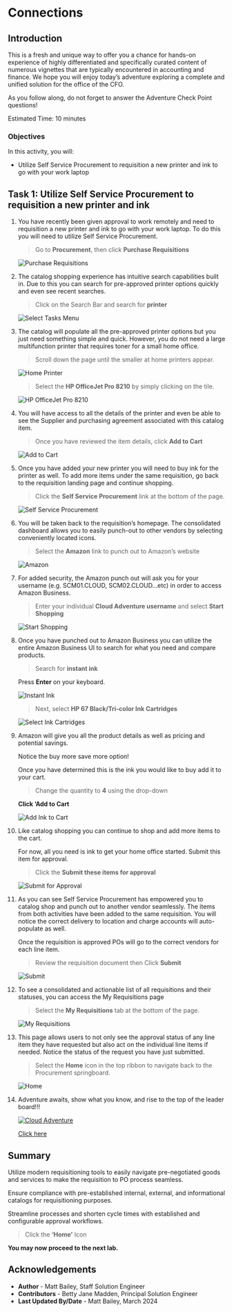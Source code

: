 # Connections

## Introduction

This is a fresh and unique way to offer you a chance for hands-on experience of highly differentiated and specifically curated content of numerous vignettes that are typically encountered in accounting and finance. We hope you will enjoy today’s adventure exploring a complete and unified solution for the office of the CFO.

As you follow along, do not forget to answer the Adventure Check Point questions! 


Estimated Time: 10 minutes


### Objectives

In this activity, you will:
* Utilize Self Service Procurement to requisition a new printer and ink to go with your work laptop
 



## Task 1: Utilize Self Service Procurement to requisition a new printer and ink

1. You have recently been given approval to work remotely and need to requisition a new printer and ink to go with your work laptop. To do this you will need to utilize Self Service Procurement.

    > Go to **Procurement**, then click **Purchase Requisitions**

    ![Purchase Requisitions](images/purchase-requisitions.png)


2. The catalog shopping experience has intuitive search capabilities built in. Due to this you can search for pre-approved printer options quickly and even see recent searches.

    > Click on the Search Bar and search for **printer**

    ![Select Tasks Menu](images/printer.png)


3. The catalog will populate all the pre-approved printer options but you just need something simple and quick. However, you do not need a large multifunction printer that requires toner for a small home office.

    > Scroll down the page until the smaller at home printers appear.

    ![Home Printer](images/home-printer.png)

    > Select the **HP OfficeJet Pro 8210** by simply clicking on the tile.

    ![HP OfficeJet Pro 8210](images/hp-officejet-pro-8210.png)


4. You will have access to all the details of the printer and even be able to see the Supplier and purchasing agreement associated with this catalog item.

    > Once you have reviewed the item details, click **Add to Cart**

    ![Add to Cart](images/add-to-cart.png)


5. Once you have added your new printer you will need to buy ink for the printer as well.  To add more items under the same requisition, go back to the requisition landing page and continue shopping.

    > Click the **Self Service Procurement** link at the bottom of the page.

    ![Self Service Procurement](images/select-and-add.png)


6. You will be taken back to the requisition’s homepage. The consolidated dashboard allows you to easily punch-out to other vendors by selecting conveniently located icons.

    > Select the **Amazon** link to punch out to Amazon’s website

    ![Amazon](images/amazon.png)


7. For added security, the Amazon punch out will ask you for your username (e.g. SCM01.CLOUD, SCM02.CLOUD…etc) in order to access Amazon Business.

    > Enter your individual **Cloud Adventure username** and select **Start Shopping**

    ![Start Shopping](images/start-shopping.png)


8. Once you have punched out to Amazon Business you can utilize the entire Amazon Business UI to search for what you need and compare products.

    > Search for **instant ink**
    
    Press **Enter** on your keyboard.

    ![Instant Ink](images/instant-ink.png)

    > Next, select **HP 67 Black/Tri-color Ink Cartridges**

    ![Select Ink Cartridges](images/ink-cartridges.png)


9. Amazon will give you all the product details as well as pricing and potential savings. 

    Notice the buy more save more option!

    Once you have determined this is the ink you would like to buy add it to your cart.

    > Change the quantity to **4** using the drop-down
    
    **Click ‘Add to Cart** 

    ![Add Ink to Cart](images/add-ink-to-cart.png)


10. Like catalog shopping you can continue to shop and add more items to the cart.

    For now, all you need is ink to get your home office started. Submit this item for approval.

    > Click the **Submit these items for approval**

    ![Submit for Approval](images/start-shopping.png)


11. As you can see Self Service Procurement has empowered you to catalog shop and punch out to another vendor seamlessly. 
    The items from both activities have been added to the same requisition. You will notice the correct delivery to location and charge accounts will auto-populate as well.

    Once the requisition is approved POs will go to the correct vendors for each line item. 

    > Review the requisition document then Click **Submit**

    ![Submit](images/submit.png)


12. To see a consolidated and actionable list of all requisitions and their statuses, you can access the My Requisitions page

    > Select the **My Requisitions** tab at the bottom of the page.

    ![My Requisitions](images/submit.png)


13. This page allows users to not only see the approval status of any line item they have requested but also act on the individual line items if needed.
    Notice the status of the request you have just submitted.

    > Select the **Home** icon in the top ribbon to navigate back to the Procurement springboard.

    ![Home](images/home.png)



14. Adventure awaits, show what you know, and rise to the top of the leader board!!!
    
    [![Cloud Adventure](images/cloud-adventure-checkpoint-image.png)](https://apex.oracle.com/pls/apex/f?p=159406:20:::::CC:SCMCLOUDADVENTURE)  
    
    [Click here](https://apex.oracle.com/pls/apex/f?p=159406:20:::::CC:SCMCLOUDADVENTURE) 


## Summary

Utilize modern requisitioning tools to easily navigate pre-negotiated goods and services to make the requisition to PO process seamless.

Ensure compliance with pre-established internal, external, and informational catalogs for requisitioning purposes.

Streamline processes and shorten cycle times with established and configurable approval workflows.




  > Click the **‘Home’** Icon

**You may now proceed to the next lab.**

## Acknowledgements
* **Author** - Matt Bailey, Staff Solution Engineer
* **Contributors** -  Betty Jane Madden, Principal Solution Engineer
* **Last Updated By/Date** - Matt Bailey, March 2024

